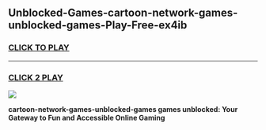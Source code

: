 
## Unblocked-Games-cartoon-network-games-unblocked-games-Play-Free-ex4ib
<h3>
<a href="https://premium76.site?title=cartoon-network-games-unblocked-games&ref=17A">CLICK TO PLAY</a></h3>
<hr>

<h3>
<a href="https://premium76.site?title=cartoon-network-games-unblocked-games&ref=17A">CLICK 2 PLAY</a>
  
</h3>

<a href="https://premium76.site?title=cartoon-network-games-unblocked-games&ref=17A"><img src="https://clearcache.store/games.png"></a>


**cartoon-network-games-unblocked-games games unblocked: Your Gateway to Fun and Accessible Online Gaming**
